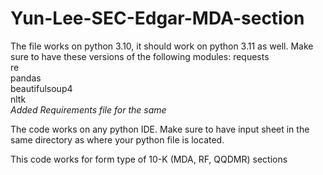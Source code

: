 # Yun-Lee-SEC-Edgar-MDA-section
The file works on python 3.10, it should work on python 3.11 as well. 
Make sure to have these versions of the following modules:
requests\
re\
pandas\
beautifulsoup4\
nltk \
*Added Requirements file for the same*

The code works on any python IDE. Make sure to have input sheet in the same directory as where your python file is located.

This code works for form type of 10-K (MDA, RF, QQDMR) sections
